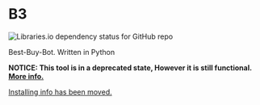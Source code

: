 # B3

![Libraries.io dependency status for GitHub repo](https://img.shields.io/librariesio/github/dogey11/B3?style=for-the-badge)

Best-Buy-Bot. Written in Python


**NOTICE: This tool is in a deprecated state, However it is still functional. [More info.](https://github.com/Dogey11/B3/blob/main/docs/md/deprecation/NOTICE.md)**


[Installing info has been moved.](https://github.com/Dogey11/B3/blob/main/GETTING_STARTED.md)
